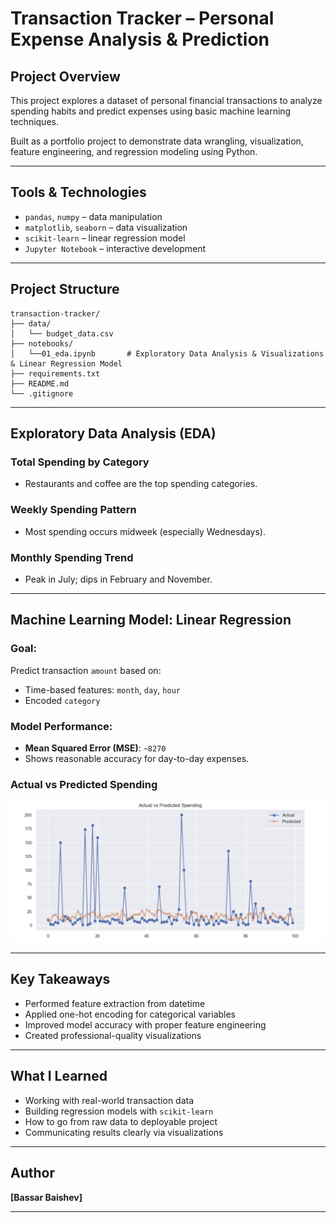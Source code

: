 # Transaction Tracker – Personal Expense Analysis & Prediction

## Project Overview
This project explores a dataset of personal financial transactions to analyze spending habits and predict expenses using basic machine learning techniques.

Built as a portfolio project to demonstrate data wrangling, visualization, feature engineering, and regression modeling using Python.

---

## Tools & Technologies
- `pandas`, `numpy` – data manipulation
- `matplotlib`, `seaborn` – data visualization
- `scikit-learn` – linear regression model
- `Jupyter Notebook` – interactive development

---

## Project Structure

```
transaction-tracker/
├── data/
│   └── budget_data.csv
├── notebooks/
│   └──01_eda.ipynb       # Exploratory Data Analysis & Visualizations & Linear Regression Model
├── requirements.txt
├── README.md
└── .gitignore
```

---

## Exploratory Data Analysis (EDA)

### Total Spending by Category
- Restaurants and coffee are the top spending categories.

### Weekly Spending Pattern
- Most spending occurs midweek (especially Wednesdays).

### Monthly Spending Trend
- Peak in July; dips in February and November.

---

## Machine Learning Model: Linear Regression

### Goal:
Predict transaction `amount` based on:
- Time-based features: `month`, `day`, `hour`
- Encoded `category`

### Model Performance:
- **Mean Squared Error (MSE)**: `~8270`  
- Shows reasonable accuracy for day-to-day expenses.

### Actual vs Predicted Spending

![Actual vs Predicted](images/actual_vs%20_predicted.png)

---

## Key Takeaways
- Performed feature extraction from datetime
- Applied one-hot encoding for categorical variables
- Improved model accuracy with proper feature engineering
- Created professional-quality visualizations

---

## What I Learned
- Working with real-world transaction data
- Building regression models with `scikit-learn`
- How to go from raw data to deployable project
- Communicating results clearly via visualizations

---

## Author
**[Bassar Baishev]**

---
